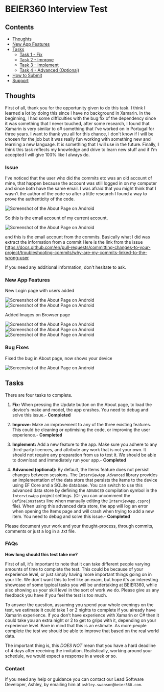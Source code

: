 # BEIER360 Interview Test
## Contents
- [Thoughts](https://github.com/ashleyswanson360-org/beier360-interview-test/blob/main/README.md#thought)
- [New App Features](https://github.com/ashleyswanson360-org/beier360-interview-test/blob/main/README.md#newappfeatures)
- [Tasks](https://github.com/ashleyswanson360-org/beier360-interview-test/blob/main/README.md#tasks)
  - [Task 1 - Fix](https://github.com/ashleyswanson360-org/beier360-interview-test/blob/main/README.md#tasks)
  - [Task 2 - Improve](https://github.com/ashleyswanson360-org/beier360-interview-test/blob/main/README.md#tasks)
  - [Task 3 - Implement](https://github.com/ashleyswanson360-org/beier360-interview-test/blob/main/README.md#tasks)
  - [Task 4 - Advanced (Optional)](https://github.com/ashleyswanson360-org/beier360-interview-test/blob/main/README.md#tasks)
- [How to Submit](https://github.com/ashleyswanson360-org/beier360-interview-test/blob/main/README.md#how-to-submit)
- [Support](https://github.com/ashleyswanson360-org/beier360-interview-test/blob/main/README.md#support)

## Thoughts
First of all, thank you for the opportunity given to do this task. 
I think I learned a lot by doing this since I have no background in Xamarin. 
In the beginning, I had some difficulties with the bug fix of the dependency since it was something that I never touched, after some research, I found that Xamarin is very similar to c# something that I've worked on in Portugal for three years.
 I want to thank you all for this chance, I don't know if I will be chosen for the job but it was really fun working with something new and learning a new language. It is something that I will use in the future. 
 Finally, I think this task reflects my knowledge and drive to learn new stuff and if I'm accepted I will give 100% like I always do.

### Issue
I've noticed that the user who did the commits etc was an old account of mine, that happen because the account was still logged in on my computer and since both have the same email. 
I was afraid that you might think that I wasn't the author of the code so after a little research I found a way to prove the authenticity of the code.

![Screenshot of the About Page on Android](Screenshots/issue_1.png)

So this is the email account of my current account.

![Screenshot of the About Page on Android](Screenshots/issue_2.png)

and this is the email account from the commits. Basically what I did was extract the information from a commit
Here is the link from the issue 
https://docs.github.com/en/pull-requests/committing-changes-to-your-project/troubleshooting-commits/why-are-my-commits-linked-to-the-wrong-user

If you need any additional information, don't hesitate to ask.
### New App Features

New Login page with users added

![Screenshot of the About Page on Android](Screenshots/login.png)
![Screenshot of the About Page on Android](Screenshots/login_1.png)

Added Images on Browser page

![Screenshot of the About Page on Android](Screenshots/Feature_Image_1.png)
![Screenshot of the About Page on Android](Screenshots/Feature_Image_2.png)
![Screenshot of the About Page on Android](Screenshots/Feature_Image_3.png)

### Bug Fixes
Fixed the bug in About page, now shows your device

![Screenshot of the About Page on Android](Screenshots/bug_fix.png)



## Tasks
There are four tasks to complete.

1. **Fix:**
When pressing the Update button on the About page, to load the device's make and model, the app crashes. You need to debug and solve this issue.- **Completed**

2. **Improve:**
Make an improvement to any of the three existing features. This could be cleaning or optimising the code, or improving the user experience.- **Completed**

3. **Implement:**
Add a new feature to the app. Make sure you adhere to any third-party licences, and attribute any work that is not your own.
It should not require any preparation from us to test it. We should be able to download and immediately run your app.- **Completed**

4. **Advanced (optional):**
By default, the Items feature does not persist changes between sessions. The `InterviewApp.Advanced` library provides an implementation of the data store that persists the items to the device using EF Core and a SQLite database.
You can switch to use this advanced data store by defining the `ADVANCED` compilation symbol in the `InterviewApp` project settings. (Or you can uncomment the `DefineConstants` line when manually editing the `InterviewApp.csproj` file).
When using this advanced data store, the app will log an error when opening the Items page and will crash when trying to add a new item. You need to debug and solve this issue.- **Completed**
	
Please document your work and your thought-process, through commits, comments or just a log in a .txt file.


### FAQs

**How long should this test take me?**

First of all, it's important to note that it can take different people varying amounts of time to complete the test. This could be because of your experience level, or just simply having more important things going on in your life. We don't want this to feel like an exam, but hope it's an interesting showcase of some typical tasks you will be undertaking at BEIER360, while also showing us your skill level in the sort of work we do. Please give us any feedback you have if you feel the test is too much.

To answer the question, assuming you spend your whole evenings on the test, we estimate it could take 1 or 2 nights to complete if you already have Xamarin experience. If you don't have experience with Xamarin or C# then it could take you an extra night or 2 to get to grips with it, depending on your experience level. Bare in mind that this is an estimate. As more people complete the test we should be able to improve that based on the real world data.

The important thing is, this _DOES NOT_ mean that you have a hard deadline of 4 days after receiving the invitation. Realistically, working around your schedule, we would expect a response in a week or so.

### Contact
If you need any help or guidance you can contact our Lead Software Developer, Ashley, by emailing him at `ashley.swanson@beier360.com`.
